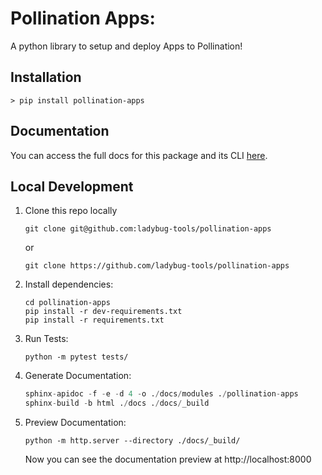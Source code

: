 # Pollination Apps:

A python library to setup and deploy Apps to Pollination!

## Installation

```
> pip install pollination-apps
```

## Documentation

You can access the full docs for this package and its CLI
[here](https://pollination.github.io/pollination-apps/).

## Local Development

1. Clone this repo locally

   ```console
   git clone git@github.com:ladybug-tools/pollination-apps
   ```

   or

   ```console
   git clone https://github.com/ladybug-tools/pollination-apps
   ```

2. Install dependencies:

   ```console
   cd pollination-apps
   pip install -r dev-requirements.txt
   pip install -r requirements.txt
   ```

3. Run Tests:

   ```console
   python -m pytest tests/
   ```

4. Generate Documentation:

   ```python
   sphinx-apidoc -f -e -d 4 -o ./docs/modules ./pollination-apps
   sphinx-build -b html ./docs ./docs/_build
   ```

5. Preview Documentation:

   ```console
   python -m http.server --directory ./docs/_build/
   ```

   Now you can see the documentation preview at http://localhost:8000
